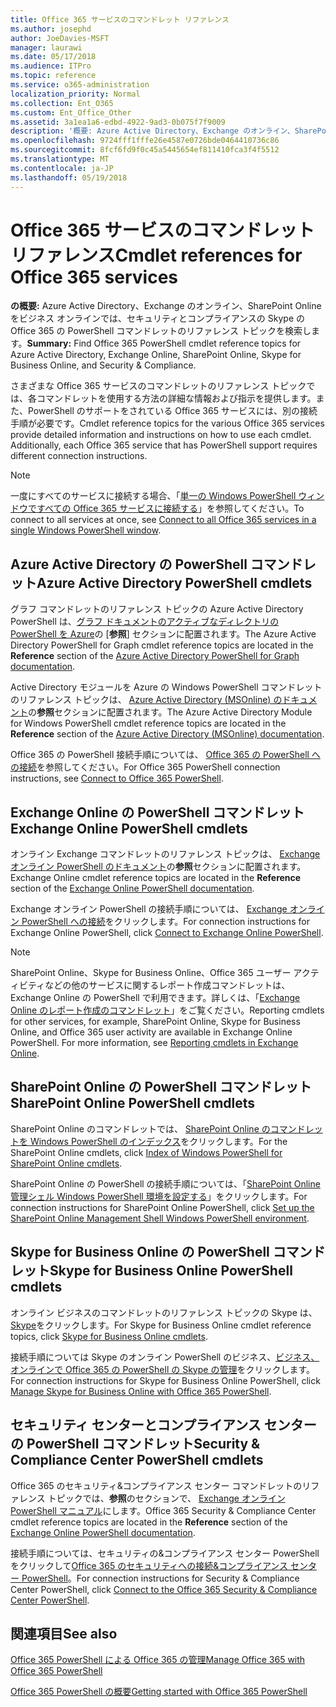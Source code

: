 ```yaml
---
title: Office 365 サービスのコマンドレット リファレンス
ms.author: josephd
author: JoeDavies-MSFT
manager: laurawi
ms.date: 05/17/2018
ms.audience: ITPro
ms.topic: reference
ms.service: o365-administration
localization_priority: Normal
ms.collection: Ent_O365
ms.custom: Ent_Office_Other
ms.assetid: 3a1ea1a6-edbd-4922-9ad3-0b075f7f9009
description: '概要: Azure Active Directory、Exchange のオンライン、SharePoint Online をビジネス オンラインでは、セキュリティとコンプライアンスの Skype の Office 365 の PowerShell コマンドレットのリファレンス トピックを検索します。'
ms.openlocfilehash: 9724fff1fffe26e4587e0726bde0464410736c86
ms.sourcegitcommit: 8fcf6fd9f0c45a5445654ef811410fca3f4f5512
ms.translationtype: MT
ms.contentlocale: ja-JP
ms.lasthandoff: 05/19/2018
---
```

# <a name="cmdlet-references-for-office-365-services"></a><span data-ttu-id="d7015-103">Office 365 サービスのコマンドレット リファレンス</span><span class="sxs-lookup"><span data-stu-id="d7015-103">Cmdlet references for Office 365 services</span></span>

 <span data-ttu-id="d7015-104">**の概要:** Azure Active Directory、Exchange のオンライン、SharePoint Online をビジネス オンラインでは、セキュリティとコンプライアンスの Skype の Office 365 の PowerShell コマンドレットのリファレンス トピックを検索します。</span><span class="sxs-lookup"><span data-stu-id="d7015-104">**Summary:** Find Office 365 PowerShell cmdlet reference topics for Azure Active Directory, Exchange Online, SharePoint Online, Skype for Business Online, and Security & Compliance.</span></span>
  
<span data-ttu-id="d7015-p101">さまざまな Office 365 サービスのコマンドレットのリファレンス トピックでは、各コマンドレットを使用する方法の詳細な情報および指示を提供します。また、PowerShell のサポートをされている Office 365 サービスには、別の接続手順が必要です。</span><span class="sxs-lookup"><span data-stu-id="d7015-p101">Cmdlet reference topics for the various Office 365 services provide detailed information and instructions on how to use each cmdlet. Additionally, each Office 365 service that has PowerShell support requires different connection instructions.</span></span>
  
> [!NOTE]
> <span data-ttu-id="d7015-107">一度にすべてのサービスに接続する場合、「[単一の Windows PowerShell ウィンドウですべての Office 365 サービスに接続する](connect-to-all-office-365-services-in-a-single-windows-powershell-window.md)」を参照してください。</span><span class="sxs-lookup"><span data-stu-id="d7015-107">To connect to all services at once, see [Connect to all Office 365 services in a single Windows PowerShell window](connect-to-all-office-365-services-in-a-single-windows-powershell-window.md).</span></span> 
  
## <a name="azure-active-directory-powershell-cmdlets"></a><span data-ttu-id="d7015-108">Azure Active Directory の PowerShell コマンドレット</span><span class="sxs-lookup"><span data-stu-id="d7015-108">Azure Active Directory PowerShell cmdlets</span></span>

<span data-ttu-id="d7015-109">グラフ コマンドレットのリファレンス トピックの Azure Active Directory PowerShell は、[グラフ ドキュメントのアクティブなディレクトリの PowerShell を Azure](https://docs.microsoft.com/powershell/azure/active-directory/install-adv2?view=azureadps-2.0)の [**参照**] セクションに配置されます。</span><span class="sxs-lookup"><span data-stu-id="d7015-109">The Azure Active Directory PowerShell for Graph cmdlet reference topics are located in the **Reference** section of the [Azure Active Directory PowerShell for Graph documentation](https://docs.microsoft.com/powershell/azure/active-directory/install-adv2?view=azureadps-2.0).</span></span>

<span data-ttu-id="d7015-110">Active Directory モジュールを Azure の Windows PowerShell コマンドレットのリファレンス トピックは、 [Azure Active Directory (MSOnline) のドキュメント](https://docs.microsoft.com/powershell/azure/active-directory/overview?view=azureadps-1.0)の**参照**セクションに配置されます。</span><span class="sxs-lookup"><span data-stu-id="d7015-110">The Azure Active Directory Module for Windows PowerShell cmdlet reference topics are located in the **Reference** section of the [Azure Active Directory (MSOnline) documentation](https://docs.microsoft.com/powershell/azure/active-directory/overview?view=azureadps-1.0).</span></span>

<span data-ttu-id="d7015-111">Office 365 の PowerShell 接続手順については、 [Office 365 の PowerShell への接続](connect-to-office-365-powershell.md)を参照してください。</span><span class="sxs-lookup"><span data-stu-id="d7015-111">For Office 365 PowerShell connection instructions, see [Connect to Office 365 PowerShell](connect-to-office-365-powershell.md).</span></span>
  
## <a name="exchange-online-powershell-cmdlets"></a><span data-ttu-id="d7015-112">Exchange Online の PowerShell コマンドレット</span><span class="sxs-lookup"><span data-stu-id="d7015-112">Exchange Online PowerShell cmdlets</span></span>

<span data-ttu-id="d7015-113">オンライン Exchange コマンドレットのリファレンス トピックは、 [Exchange オンライン PowerShell のドキュメント](https://docs.microsoft.com/powershell/exchange/exchange-online/exchange-online-powershell?view=exchange-ps)の**参照**セクションに配置されます。</span><span class="sxs-lookup"><span data-stu-id="d7015-113">Exchange Online cmdlet reference topics are located in the **Reference** section of the [Exchange Online PowerShell documentation](https://docs.microsoft.com/powershell/exchange/exchange-online/exchange-online-powershell?view=exchange-ps).</span></span>
  
<span data-ttu-id="d7015-114">Exchange オンライン PowerShell の接続手順については、 [Exchange オンライン PowerShell への接続](https://go.microsoft.com/fwlink/p/?LinkId=396554)をクリックします。</span><span class="sxs-lookup"><span data-stu-id="d7015-114">For connection instructions for Exchange Online PowerShell, click [Connect to Exchange Online PowerShell](https://go.microsoft.com/fwlink/p/?LinkId=396554).</span></span>
  
> [!NOTE]
> <span data-ttu-id="d7015-p102">SharePoint Online、Skype for Business Online、Office 365 ユーザー アクティビティなどの他のサービスに関するレポート作成コマンドレットは、Exchange Online の PowerShell で利用できます。詳しくは、「[Exchange Online のレポート作成のコマンドレット](https://go.microsoft.com/fwlink/p/?LinkId=691595)」をご覧ください。</span><span class="sxs-lookup"><span data-stu-id="d7015-p102">Reporting cmdlets for other services, for example, SharePoint Online, Skype for Business Online, and Office 365 user activity are available in Exchange Online PowerShell. For more information, see [Reporting cmdlets in Exchange Online](https://go.microsoft.com/fwlink/p/?LinkId=691595).</span></span> 
  
## <a name="sharepoint-online-powershell-cmdlets"></a><span data-ttu-id="d7015-117">SharePoint Online の PowerShell コマンドレット</span><span class="sxs-lookup"><span data-stu-id="d7015-117">SharePoint Online PowerShell cmdlets</span></span>

<span data-ttu-id="d7015-118">SharePoint Online のコマンドレットでは、 [SharePoint Online のコマンドレットを Windows PowerShell のインデックス](https://go.microsoft.com/fwlink/p/?LinkId=691476)をクリックします。</span><span class="sxs-lookup"><span data-stu-id="d7015-118">For the SharePoint Online cmdlets, click [Index of Windows PowerShell for SharePoint Online cmdlets](https://go.microsoft.com/fwlink/p/?LinkId=691476).</span></span>
  
<span data-ttu-id="d7015-119">SharePoint Online の PowerShell の接続手順については、「[SharePoint Online 管理シェル Windows PowerShell 環境を設定する](https://go.microsoft.com/fwlink/p/?LinkId=691603)」をクリックします。</span><span class="sxs-lookup"><span data-stu-id="d7015-119">For connection instructions for SharePoint Online PowerShell, click [Set up the SharePoint Online Management Shell Windows PowerShell environment](https://go.microsoft.com/fwlink/p/?LinkId=691603).</span></span>
  
## <a name="skype-for-business-online-powershell-cmdlets"></a><span data-ttu-id="d7015-120">Skype for Business Online の PowerShell コマンドレット</span><span class="sxs-lookup"><span data-stu-id="d7015-120">Skype for Business Online PowerShell cmdlets</span></span>

<span data-ttu-id="d7015-121">オンライン ビジネスのコマンドレットのリファレンス トピックの Skype は、 [Skype](https://technet.microsoft.com/library/mt228132.aspx)をクリックします。</span><span class="sxs-lookup"><span data-stu-id="d7015-121">For Skype for Business Online cmdlet reference topics, click [Skype for Business Online cmdlets](https://technet.microsoft.com/library/mt228132.aspx).</span></span>
  
<span data-ttu-id="d7015-122">接続手順については Skype のオンライン PowerShell のビジネス、[ビジネス、オンラインで Office 365 の PowerShell の Skype の管理](manage-skype-for-business-online-with-office-365-powershell.md)をクリックします。</span><span class="sxs-lookup"><span data-stu-id="d7015-122">For connection instructions for Skype for Business Online PowerShell, click [Manage Skype for Business Online with Office 365 PowerShell](manage-skype-for-business-online-with-office-365-powershell.md).</span></span>

## <a name="security-amp-compliance-center-powershell-cmdlets"></a><span data-ttu-id="d7015-123">セキュリティ センターとコンプライアンス センターの PowerShell コマンドレット</span><span class="sxs-lookup"><span data-stu-id="d7015-123">Security &amp; Compliance Center PowerShell cmdlets</span></span>

<span data-ttu-id="d7015-124">Office 365 のセキュリティ&amp;コンプライアンス センター コマンドレットのリファレンス トピックでは、**参照**のセクションで、 [Exchange オンライン PowerShell マニュアル](https://docs.microsoft.com/powershell/exchange/exchange-online/exchange-online-powershell?view=exchange-ps)にします。</span><span class="sxs-lookup"><span data-stu-id="d7015-124">Office 365 Security &amp; Compliance Center cmdlet reference topics are located in the **Reference** section of the [Exchange Online PowerShell documentation](https://docs.microsoft.com/powershell/exchange/exchange-online/exchange-online-powershell?view=exchange-ps).</span></span>
  
<span data-ttu-id="d7015-125">接続手順については、セキュリティの&amp;コンプライアンス センター PowerShell をクリックして[Office 365 のセキュリティへの接続&amp;コンプライアンス センター PowerShell](https://docs.microsoft.com/powershell/exchange/office-365-scc/connect-to-scc-powershell/connect-to-scc-powershell?view=exchange-ps)。</span><span class="sxs-lookup"><span data-stu-id="d7015-125">For connection instructions for Security &amp; Compliance Center PowerShell, click [Connect to the Office 365 Security &amp; Compliance Center PowerShell](https://docs.microsoft.com/powershell/exchange/office-365-scc/connect-to-scc-powershell/connect-to-scc-powershell?view=exchange-ps).</span></span>


  
## <a name="see-also"></a><span data-ttu-id="d7015-126">関連項目</span><span class="sxs-lookup"><span data-stu-id="d7015-126">See also</span></span>

[<span data-ttu-id="d7015-127">Office 365 PowerShell による Office 365 の管理</span><span class="sxs-lookup"><span data-stu-id="d7015-127">Manage Office 365 with Office 365 PowerShell</span></span>](manage-office-365-with-office-365-powershell.md)
  
[<span data-ttu-id="d7015-128">Office 365 PowerShell の概要</span><span class="sxs-lookup"><span data-stu-id="d7015-128">Getting started with Office 365 PowerShell</span></span>](getting-started-with-office-365-powershell.md)

